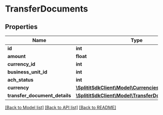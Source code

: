 # TransferDocuments

## Properties
Name | Type | Description | Notes
------------ | ------------- | ------------- | -------------
**id** | **int** |  | 
**amount** | **float** |  | 
**currency_id** | **int** |  | 
**business_unit_id** | **int** |  | 
**ach_status** | **int** |  | 
**currency** | [**\SplititSdkClient\Model\Currencies**](Currencies.md) |  | [optional] 
**transfer_document_details** | [**\SplititSdkClient\Model\TransferDocumentDetails[]**](TransferDocumentDetails.md) |  | [optional] 

[[Back to Model list]](../README.md#documentation-for-models) [[Back to API list]](../README.md#documentation-for-api-endpoints) [[Back to README]](../README.md)


